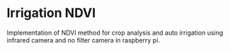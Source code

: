 # Irrigation NDVI
Implementation of NDVI method for crop analysis and auto irrigation using infrared camera and no filter camera in raspberry pi.
